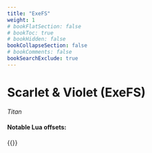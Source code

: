 ```yaml
---
title: "ExeFS"
weight: 1
# bookFlatSection: false
# bookToc: true
# bookHidden: false
bookCollapseSection: false
# bookComments: false
bookSearchExclude: true
---
```

# Scarlet & Violet (ExeFS)

*Titan*

#### Notable Lua offsets:

{{<csv-to-markdown file="data/titan/lua_offsets.csv">}}
